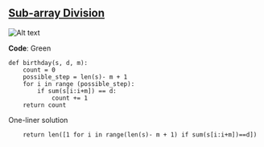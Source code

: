 ## [Sub-array Division](https://www.hackerrank.com/challenges/the-birthday-bar/problem)

![Alt text](Sub-array_Divisions.png.png?raw=true "Sub-array_Divisions")

__Code__: Green

```{Python}
def birthday(s, d, m):
    count = 0
    possible_step = len(s)- m + 1
    for i in range (possible_step):
        if sum(s[i:i+m]) == d:
            count += 1
    return count
```

One-liner solution

```{Python}
    return len([1 for i in range(len(s)- m + 1) if sum(s[i:i+m])==d])
```
